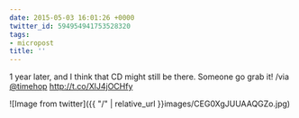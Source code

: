 ```yaml
---
date: 2015-05-03 16:01:26 +0000
twitter_id: 594954941753528320
tags:
- micropost
title: ''
---
```


1 year later, and I think that CD might still be there. Someone go grab it! /via [@timehop](https://twitter.com/timehop) http://t.co/XlJ4jOCHfy

![Image from twitter]({{ "/" | relative_url  }}images/CEG0XgJUUAAQGZo.jpg)
